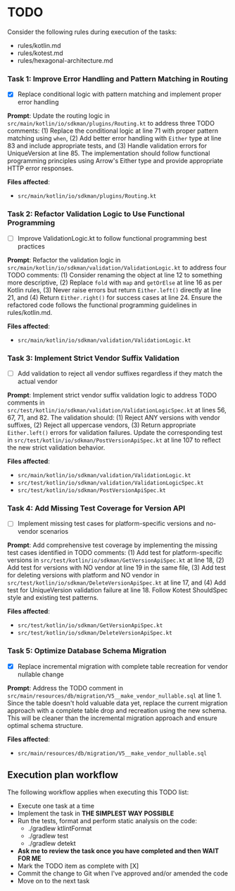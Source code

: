 # TODO

Consider the following rules during execution of the tasks:
- rules/kotlin.md
- rules/kotest.md
- rules/hexagonal-architecture.md

### Task 1: Improve Error Handling and Pattern Matching in Routing

- [X] Replace conditional logic with pattern matching and implement proper error handling

**Prompt**: Update the routing logic in `src/main/kotlin/io/sdkman/plugins/Routing.kt` to address three TODO comments: (1) Replace the conditional logic at line 71 with proper pattern matching using `when`, (2) Add better error handling with `Either` type at line 83 and include appropriate tests, and (3) Handle validation errors for UniqueVersion at line 85. The implementation should follow functional programming principles using Arrow's Either type and provide appropriate HTTP error responses.

**Files affected**:
- `src/main/kotlin/io/sdkman/plugins/Routing.kt`

### Task 2: Refactor Validation Logic to Use Functional Programming

- [ ] Improve ValidationLogic.kt to follow functional programming best practices

**Prompt**: Refactor the validation logic in `src/main/kotlin/io/sdkman/validation/ValidationLogic.kt` to address four TODO comments: (1) Consider renaming the object at line 12 to something more descriptive, (2) Replace `fold` with `map` and `getOrElse` at line 16 as per Kotlin rules, (3) Never raise errors but return `Either.left()` directly at line 21, and (4) Return `Either.right()` for success cases at line 24. Ensure the refactored code follows the functional programming guidelines in rules/kotlin.md.

**Files affected**:
- `src/main/kotlin/io/sdkman/validation/ValidationLogic.kt`

### Task 3: Implement Strict Vendor Suffix Validation

- [ ] Add validation to reject all vendor suffixes regardless if they match the actual vendor

**Prompt**: Implement strict vendor suffix validation logic to address TODO comments in `src/test/kotlin/io/sdkman/validation/ValidationLogicSpec.kt` at lines 56, 67, 71, and 82. The validation should: (1) Reject ANY versions with vendor suffixes, (2) Reject all uppercase vendors, (3) Return appropriate `Either.left()` errors for validation failures. Update the corresponding test in `src/test/kotlin/io/sdkman/PostVersionApiSpec.kt` at line 107 to reflect the new strict validation behavior.

**Files affected**:
- `src/main/kotlin/io/sdkman/validation/ValidationLogic.kt`
- `src/test/kotlin/io/sdkman/validation/ValidationLogicSpec.kt`
- `src/test/kotlin/io/sdkman/PostVersionApiSpec.kt`

### Task 4: Add Missing Test Coverage for Version API

- [ ] Implement missing test cases for platform-specific versions and no-vendor scenarios

**Prompt**: Add comprehensive test coverage by implementing the missing test cases identified in TODO comments: (1) Add test for platform-specific versions in `src/test/kotlin/io/sdkman/GetVersionApiSpec.kt` at line 18, (2) Add test for versions with NO vendor at line 19 in the same file, (3) Add test for deleting versions with platform and NO vendor in `src/test/kotlin/io/sdkman/DeleteVersionApiSpec.kt` at line 17, and (4) Add test for UniqueVersion validation failure at line 18. Follow Kotest ShouldSpec style and existing test patterns.

**Files affected**:
- `src/test/kotlin/io/sdkman/GetVersionApiSpec.kt`
- `src/test/kotlin/io/sdkman/DeleteVersionApiSpec.kt`

### Task 5: Optimize Database Schema Migration

- [X] Replace incremental migration with complete table recreation for vendor nullable change

**Prompt**: Address the TODO comment in `src/main/resources/db/migration/V5__make_vendor_nullable.sql` at line 1. Since the table doesn't hold valuable data yet, replace the current migration approach with a complete table drop and recreation using the new schema. This will be cleaner than the incremental migration approach and ensure optimal schema structure.

**Files affected**:
- `src/main/resources/db/migration/V5__make_vendor_nullable.sql`

## Execution plan workflow

The following workflow applies when executing this TODO list:
- Execute one task at a time
- Implement the task in **THE SIMPLEST WAY POSSIBLE**
- Run the tests, format and perform static analysis on the code:
    - ./gradlew ktlintFormat
    - ./gradlew test
    - ./gradlew detekt
- **Ask me to review the task once you have completed and then WAIT FOR ME**
- Mark the TODO item as complete with [X]
- Commit the change to Git when I've approved and/or amended the code
- Move on to the next task